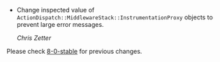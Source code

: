 *   Change inspected value of `ActionDispatch::MiddlewareStack::InstrumentationProxy` objects to prevent large error messages.

    *Chris Zetter*

Please check [8-0-stable](https://github.com/rails/rails/blob/8-0-stable/actionpack/CHANGELOG.md) for previous changes.
